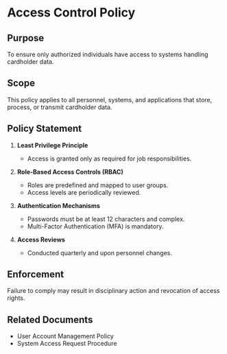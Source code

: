# Access Control Policy

## Purpose
To ensure only authorized individuals have access to systems handling cardholder data.

## Scope
This policy applies to all personnel, systems, and applications that store, process, or transmit cardholder data.

## Policy Statement

1. **Least Privilege Principle**
   - Access is granted only as required for job responsibilities.

2. **Role-Based Access Controls (RBAC)**
   - Roles are predefined and mapped to user groups.
   - Access levels are periodically reviewed.

3. **Authentication Mechanisms**
   - Passwords must be at least 12 characters and complex.
   - Multi-Factor Authentication (MFA) is mandatory.

4. **Access Reviews**
   - Conducted quarterly and upon personnel changes.

## Enforcement
Failure to comply may result in disciplinary action and revocation of access rights.

## Related Documents
- User Account Management Policy
- System Access Request Procedure
